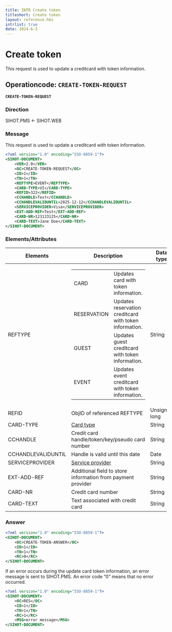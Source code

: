 ```yaml
---
title: INTR Create token
titleshort: Create token
layout: reference.hbs
intrlist: true
date: 2024-6-3
---
```


# Create token

This request is used to update a creditcard with token information.

## Operationcode: ``CREATE-TOKEN-REQUEST``

__``CREATE-TOKEN-REQUEST``__

### Direction

SIHOT.PMS ← SIHOT.WEB

### Message

This request is used to update a creditcard with token information.
```XML
<?xml version="1.0" encoding="ISO-8859-1"?>
<SIHOT-DOCUMENT>
    <VER>2.0</VER>
    <OC>CREATE-TOKEN-REQUEST</OC>
    <ID>1</ID>
    <TN>1</TN>
    <REFTYPE>EVENT</REFTYPE>
    <CARD-TYPE>VI</CARD-TYPE>
    <REFID>322</REFID> 
    <CCHANDLE>Test</CCHANDLE>
    <CCHANDLEVALIDUNTIL>2025-12-12</CCHANDLEVALIDUNTIL>
    <SERVICEPROVIDER>Visa</SERVICEPROVIDER>
    <EXT-ADD-REF>Test</EXT-ADD-REF>
    <CARD-NR>123123125</CARD-NR>
    <CARD-TEXT>Jane Doe</CARD-TEXT>
</SIHOT-DOCUMENT>
```

### Elements/Attributes

<table>
<thead>
<tr class="header">
<th>Elements</th>
<th>Description</th>
<th>Data type</th>
</tr>
</thead>
<tbody>
<tr class="odd">
<td>REFTYPE</td>
<td>
<table>
<tbody>
<tr>
<td>CARD</td>
<td>Updates card with token information.</td>
</tr>
<tr>
<td>RESERVATION</td>
<td>Updates reservation creditcard with token information.</td>
</tr>
<tr>
<td>GUEST</td>
<td>Updates guest creditcard with token information.</td>
</tr>
<tr>
<td>EVENT</td>
<td>Updates event creditcard with token information.</td>
</tr>
</tbody>
</table>
</td>
<td>String</td>
</tr>
<tr class="even">
<td>REFID</td>
<td>ObjID of referenced REFTYPE</td>
<td>Unsigned long</td>
</tr>
<tr class="odd">
<td>CARD-TYPE</td>
<td><a href="https://partner.sihot.com/payengine/usage/2_generalInformation/#cardtypes">Card type</a></td>
<td>String</td>
</tr>
<tr class="even">
<td>CCHANDLE</td>
<td>Credit card handle/token/key/pseudo card number</td>
<td>String</td>
</tr>
<tr class="odd">
<td>CCHANDLEVALIDUNTIL</td>
<td>Handle is valid until this date</td>
<td>Date</td>
</tr>
<tr class="even">
<td>SERVICEPROVIDER</td>
<td><a href="https://partner.sihot.com/payengine/usage/2_generalInformation/#service-providers">Service provider</a></td>
<td>String</td>
</tr>
<tr class="odd">
<td>EXT-ADD-REF</td>
<td>Additional field to store information from payment provider</td>
<td>String</td>
</tr>
<tr class="even">
<td>CARD-NR</td>
<td>Credit card number</td>
<td>String</td>
</tr>
<tr class="odd">
<td>CARD-TEXT</td>
<td>Text associated with credit card</td>
<td>String</td>
</tr>
</tbody>
</table>

### Answer
```XML
<?xml version="1.0" encoding="ISO-8859-1"?>
<SIHOT-DOCUMENT>
	<OC>CREATE-TOKEN-ANSWER</OC>
	<ID>1</ID>
	<TN>1</TN>
	<RC>0</RC>
</SIHOT-DOCUMENT>
```
If an error occurs during the update card token information, an error message is sent
to SIHOT.PMS. An error code “0” means that no error occurred.

```XML
<?xml version="1.0" encoding="ISO-8859-1"?>
<SIHOT-DOCUMENT>
	<OC>RES</OC>
	<ID>1</ID>
	<TN>1</TN>
	<RC>1</RC>
	<MSG>error message</MSG>
</SIHOT-DOCUMENT>
```

